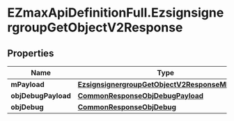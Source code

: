 # EZmaxApiDefinitionFull.EzsignsignergroupGetObjectV2Response

## Properties

Name | Type | Description | Notes
------------ | ------------- | ------------- | -------------
**mPayload** | [**EzsignsignergroupGetObjectV2ResponseMPayload**](EzsignsignergroupGetObjectV2ResponseMPayload.md) |  | 
**objDebugPayload** | [**CommonResponseObjDebugPayload**](CommonResponseObjDebugPayload.md) |  | [optional] 
**objDebug** | [**CommonResponseObjDebug**](CommonResponseObjDebug.md) |  | [optional] 


